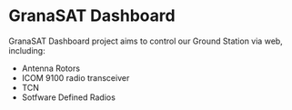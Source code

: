 # GranaSAT Dashboard

GranaSAT Dashboard project aims to control our Ground Station via web, including:

- Antenna Rotors
- ICOM 9100 radio transceiver
- TCN
- Sotfware Defined Radios
